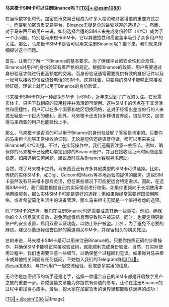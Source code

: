 **马来橙卡SIM卡可以注册Binance吗？[[TG💪+ @esim1088](https://t.me/s/esim1088)]**

在当今数字化时代，加密货币交易已经成为许多人投资和财富增值的重要方式之一。而提到加密货币交易平台，Binance无疑是全球最受欢迎的选择之一。然而，对于马来西亚的用户来说，如何选择合适的SIM卡来完成身份验证（KYC）成为了一个小问题。特别是马来橙卡SIM卡，它以其便捷性和高覆盖率吸引了众多用户的关注。那么，马来橙卡SIM卡是否可以用来注册Binance呢？接下来，我们就来详细探讨这个问题。

首先，让我们了解一下Binance的基本要求。为了确保平台的安全性和合规性，Binance对用户的身份验证有着严格的规定。根据Binance的政策，用户需要通过身份验证才能进行更高额度的交易。而身份验证通常需要提供有效的身份证件以及一张可以接收短信或语音电话的SIM卡。这意味着，只要你的SIM卡能够正常接收验证码，理论上就可以用于Binance的身份验证。

马来橙卡SIM卡作为一种虚拟SIM卡（eSIM），近年来受到了广泛的关注。它无需实体卡，只需下载相应的应用程序并激活即可使用。这种SIM卡的优点在于其灵活性和便捷性，用户可以在多个国家和地区切换网络，这对于经常出差或旅行的人来说无疑是一个巨大的便利。此外，马来橙卡还支持多种语言界面，包括中文，这使得马来西亚的用户也能轻松上手。

那么，马来橙卡是否真的可以用于Binance的身份验证呢？答案是肯定的。只要你的马来橙卡能够正常接收验证码，无论是短信还是语音电话，都可以用来完成Binance的KYC流程。不过，在实际操作中，我们还需要注意一些细节。例如，确保你的马来橙卡已经成功绑定到你的Binance账户，并且在接收验证码时网络连接稳定。如果遇到任何问题，建议及时联系Binance客服寻求帮助。

当然，除了马来橙卡之外，马来西亚还有许多其他类型的SIM卡可供选择。比如，传统的实体SIM卡，如Digi、Celcom和Maxis等本地运营商提供的服务。这些SIM卡虽然没有马来橙卡那样灵活，但在某些情况下可能更适合特定需求。因此，在选择SIM卡时，我们需要根据自己的实际情况进行权衡。如果你更倾向于长期使用本地网络服务，那么实体SIM卡可能是更好的选择；但如果你经常需要跨国使用网络，或者希望简化生活中的设备管理，那么马来橙卡无疑是一个值得考虑的选项。

除了SIM卡的选择，我们在注册Binance时还需要注意其他一些事项。例如，确保你的个人信息真实有效，避免因虚假信息而导致账户被冻结。同时，也要定期更新账户的安全设置，启用双重认证功能，以防止账户被盗。此外，为了避免不必要的麻烦，建议尽量选择信誉良好的渠道购买SIM卡，并保留相关的购买凭证。

总的来说，马来橙卡SIM卡是可以用来注册Binance的。只要你按照正确的步骤操作，并确保SIM卡能够正常接收验证码，就能顺利完成身份验证。当然，在实际使用过程中，我们也需要注意一些细节，以确保整个过程顺利无误。如果你对马来橙卡或其他相关问题有任何疑问，不妨加入我们的Telegram群组[[TG💪+ @esim1088](https://t.me/s/esim1088)]，与其他用户一起交流经验，获取更多实用的信息。

无论你是加密货币的新手还是老手，选择一款适合自己的SIM卡都是开启数字资产之旅的重要一步。希望这篇文章能为你提供有价值的参考，让你在注册Binance的过程中更加得心应手。最后，祝大家在加密货币的世界里都能收获满满的成功！

[[TG💪+ @esim1088](https://t.me/s/esim1088) ![Image](https://i.postimg.cc/4NQfJmqS/Snipaste-2025-05-13-00-14-12.png)]